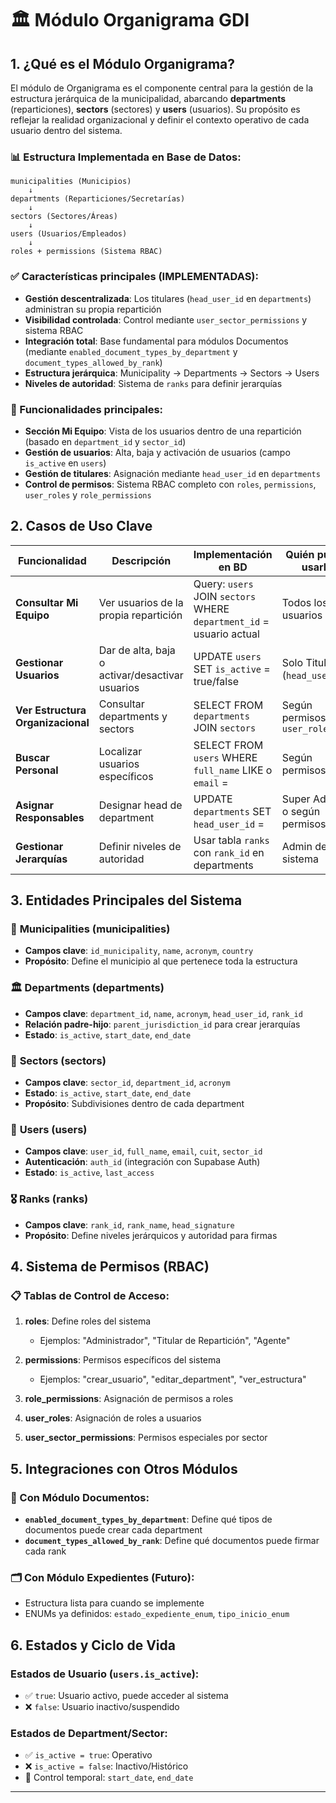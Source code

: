 # 🏛️ Módulo Organigrama GDI

## 1. ¿Qué es el Módulo Organigrama?

El módulo de Organigrama es el componente central para la gestión de la estructura jerárquica de la municipalidad, abarcando **departments** (reparticiones), **sectors** (sectores) y **users** (usuarios). Su propósito es reflejar la realidad organizacional y definir el contexto operativo de cada usuario dentro del sistema.

### 📊 Estructura Implementada en Base de Datos:

```
municipalities (Municipios)
    ↓
departments (Reparticiones/Secretarías) 
    ↓
sectors (Sectores/Áreas)
    ↓
users (Usuarios/Empleados)
    ↓
roles + permissions (Sistema RBAC)
```

### ✅ Características principales (IMPLEMENTADAS):

- **Gestión descentralizada**: Los titulares (`head_user_id` en `departments`) administran su propia repartición
- **Visibilidad controlada**: Control mediante `user_sector_permissions` y sistema RBAC
- **Integración total**: Base fundamental para módulos Documentos (mediante `enabled_document_types_by_department` y `document_types_allowed_by_rank`)
- **Estructura jerárquica**: Municipality → Departments → Sectors → Users
- **Niveles de autoridad**: Sistema de `ranks` para definir jerarquías

### 🎯 Funcionalidades principales:

- **Sección Mi Equipo**: Vista de los usuarios dentro de una repartición (basado en `department_id` y `sector_id`)
- **Gestión de usuarios**: Alta, baja y activación de usuarios (campo `is_active` en `users`)
- **Gestión de titulares**: Asignación mediante `head_user_id` en `departments`
- **Control de permisos**: Sistema RBAC completo con `roles`, `permissions`, `user_roles` y `role_permissions`

## 2. Casos de Uso Clave

| **Funcionalidad** | **Descripción** | **Implementación en BD** | **Quién puede usarla** |
|-------------------|-----------------|--------------------------|------------------------|
| **Consultar Mi Equipo** | Ver usuarios de la propia repartición | Query: `users` JOIN `sectors` WHERE `department_id` = usuario actual | Todos los usuarios |
| **Gestionar Usuarios** | Dar de alta, baja o activar/desactivar usuarios | UPDATE `users` SET `is_active` = true/false | Solo Titulares (`head_user_id`) |
| **Ver Estructura Organizacional** | Consultar departments y sectors | SELECT FROM `departments` JOIN `sectors` | Según permisos en `user_roles` |
| **Buscar Personal** | Localizar usuarios específicos | SELECT FROM `users` WHERE `full_name` LIKE o `email` = | Según permisos |
| **Asignar Responsables** | Designar head de department | UPDATE `departments` SET `head_user_id` = | Super Admin o según permisos |
| **Gestionar Jerarquías** | Definir niveles de autoridad | Usar tabla `ranks` con `rank_id` en departments | Admin del sistema |

## 3. Entidades Principales del Sistema

### 🏢 **Municipalities** (municipalities)
- **Campos clave**: `id_municipality`, `name`, `acronym`, `country`
- **Propósito**: Define el municipio al que pertenece toda la estructura

### 🏛️ **Departments** (departments)  
- **Campos clave**: `department_id`, `name`, `acronym`, `head_user_id`, `rank_id`
- **Relación padre-hijo**: `parent_jurisdiction_id` para crear jerarquías
- **Estado**: `is_active`, `start_date`, `end_date`

### 📁 **Sectors** (sectors)
- **Campos clave**: `sector_id`, `department_id`, `acronym`
- **Estado**: `is_active`, `start_date`, `end_date`
- **Propósito**: Subdivisiones dentro de cada department

### 👤 **Users** (users)
- **Campos clave**: `user_id`, `full_name`, `email`, `cuit`, `sector_id`
- **Autenticación**: `auth_id` (integración con Supabase Auth)
- **Estado**: `is_active`, `last_access`

### 🎖️ **Ranks** (ranks)
- **Campos clave**: `rank_id`, `rank_name`, `head_signature`
- **Propósito**: Define niveles jerárquicos y autoridad para firmas

## 4. Sistema de Permisos (RBAC)

### 📋 Tablas de Control de Acceso:

1. **roles**: Define roles del sistema
   - Ejemplos: "Administrador", "Titular de Repartición", "Agente"

2. **permissions**: Permisos específicos del sistema
   - Ejemplos: "crear_usuario", "editar_department", "ver_estructura"

3. **role_permissions**: Asignación de permisos a roles

4. **user_roles**: Asignación de roles a usuarios

5. **user_sector_permissions**: Permisos especiales por sector

## 5. Integraciones con Otros Módulos

### 📄 Con Módulo Documentos:
- **`enabled_document_types_by_department`**: Define qué tipos de documentos puede crear cada department
- **`document_types_allowed_by_rank`**: Define qué documentos puede firmar cada rank

### 🗂️ Con Módulo Expedientes (Futuro):
- Estructura lista para cuando se implemente
- ENUMs ya definidos: `estado_expediente_enum`, `tipo_inicio_enum`

## 6. Estados y Ciclo de Vida

### Estados de Usuario (`users.is_active`):
- ✅ `true`: Usuario activo, puede acceder al sistema
- ❌ `false`: Usuario inactivo/suspendido

### Estados de Department/Sector:
- ✅ `is_active = true`: Operativo
- ❌ `is_active = false`: Inactivo/Histórico
- 📅 Control temporal: `start_date`, `end_date`

---